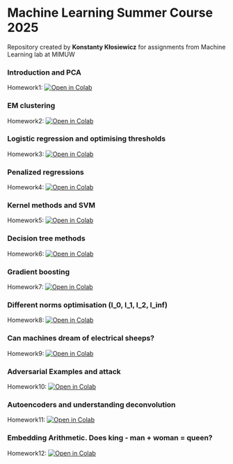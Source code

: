 # Machine Learning Summer Course 2025

Repository created by **Konstanty Kłosiewicz** for assignments from Machine Learning lab at MIMUW

### Introduction and PCA
Homework1: [![Open in Colab](https://colab.research.google.com/assets/colab-badge.svg)](https://colab.research.google.com/github/Kos261/ML25/blob/main/Lab1/HW1.ipynb)

### EM clustering 
Homework2: [![Open in Colab](https://colab.research.google.com/assets/colab-badge.svg)](https://colab.research.google.com/github/Kos261/ML25/blob/main/Lab2/HW2.ipynb)

### Logistic regression and optimising thresholds
Homework3: [![Open in Colab](https://colab.research.google.com/assets/colab-badge.svg)](https://colab.research.google.com/github/Kos261/ML25/blob/main/Lab3/HW3.ipynb)

### Penalized regressions
Homework4: [![Open in Colab](https://colab.research.google.com/assets/colab-badge.svg)](https://colab.research.google.com/github/Kos261/ML25/blob/main/Lab4/HW4.ipynb)

### Kernel methods and SVM
Homework5: [![Open in Colab](https://colab.research.google.com/assets/colab-badge.svg)](https://colab.research.google.com/github/Kos261/ML25/blob/main/Lab5/HW5.ipynb)

### Decision tree methods
Homework6: [![Open in Colab](https://colab.research.google.com/assets/colab-badge.svg)](https://colab.research.google.com/github/Kos261/ML25/blob/main/Lab6/HW6.ipynb)

### Gradient boosting
Homework7: [![Open in Colab](https://colab.research.google.com/assets/colab-badge.svg)](https://colab.research.google.com/github/Kos261/ML25/blob/main/Lab7/HW7.ipynb)

### Different norms optimisation (l_0, l_1, l_2, l_inf)
Homework8: [![Open in Colab](https://colab.research.google.com/assets/colab-badge.svg)](https://colab.research.google.com/github/Kos261/ML25/blob/main/Lab8/HW8.ipynb)

### Can machines dream of electrical sheeps?
Homework9: [![Open in Colab](https://colab.research.google.com/assets/colab-badge.svg)](https://colab.research.google.com/github/Kos261/ML25/blob/main/Lab9/HW9.ipynb)

### Adversarial Examples and attack
Homework10: [![Open in Colab](https://colab.research.google.com/assets/colab-badge.svg)](https://colab.research.google.com/github/Kos261/ML25/blob/main/Lab10/HW10.ipynb)


### Autoencoders and understanding deconvolution
Homework11: [![Open in Colab](https://colab.research.google.com/assets/colab-badge.svg)](https://colab.research.google.com/github/Kos261/ML25/blob/main/Lab11/HW11.ipynb)

### Embedding Arithmetic. Does king - man + woman = queen?
Homework12: [![Open in Colab](https://colab.research.google.com/assets/colab-badge.svg)](https://colab.research.google.com/github/Kos261/ML25/blob/main/Lab12/HW12.ipynb)
